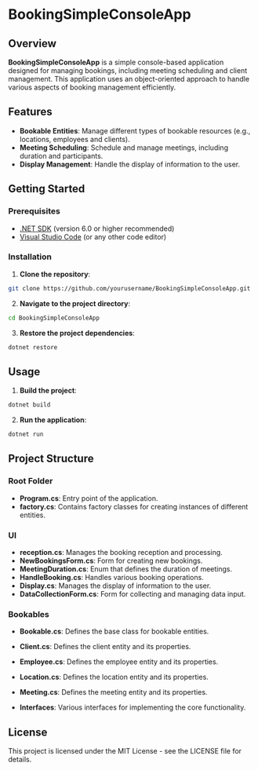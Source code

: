 # BookingSimpleConsoleApp


## Overview

**BookingSimpleConsoleApp** is a simple console-based application designed for managing bookings, including meeting scheduling and client management. This application uses an object-oriented approach to handle various aspects of booking management efficiently.


## Features

- **Bookable Entities**: Manage different types of bookable resources (e.g., locations, employees and clients).
- **Meeting Scheduling**: Schedule and manage meetings, including duration and participants.
- **Display Management**: Handle the display of information to the user.


## Getting Started

### Prerequisites

- [.NET SDK](https://dotnet.microsoft.com/download) (version 6.0 or higher recommended)
- [Visual Studio Code](https://code.visualstudio.com/) (or any other code editor)

### Installation

1. **Clone the repository**:
```bash
git clone https://github.com/yourusername/BookingSimpleConsoleApp.git
```

2. **Navigate to the project directory**:
```bash
cd BookingSimpleConsoleApp
```

3. **Restore the project dependencies**:
```bash
dotnet restore
```


## Usage

1. **Build the project**:
```bash
dotnet build
```

2. **Run the application**:
```bash
dotnet run
```


## Project Structure

### Root Folder
- **Program.cs**: Entry point of the application.
- **factory.cs**: Contains factory classes for creating instances of different entities.

### UI
- **reception.cs**: Manages the booking reception and processing.
- **NewBookingsForm.cs**: Form for creating new bookings.
- **MeetingDuration.cs**: Enum that defines the duration of meetings.
- **HandleBooking.cs**: Handles various booking operations.
- **Display.cs**: Manages the display of information to the user.
- **DataCollectionForm.cs**: Form for collecting and managing data input.

### Bookables
- **Bookable.cs**: Defines the base class for bookable entities.
- **Client.cs**: Defines the client entity and its properties.
- **Employee.cs**: Defines the employee entity and its properties.
- **Location.cs**: Defines the location entity and its properties.
- **Meeting.cs**: Defines the meeting entity and its properties.

- **Interfaces**: Various interfaces for implementing the core functionality.


## License
This project is licensed under the MIT License - see the LICENSE file for details.
